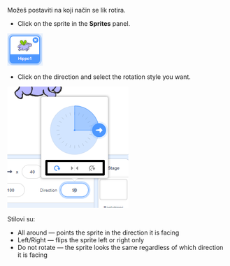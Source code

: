 Možeš postaviti na koji način se lik rotira.

- Click on the sprite in the **Sprites** panel.

![sprite highlighted](images/click-sprite.png)

- Click on the direction and select the rotation style you want.

![Različiti stil rotacije](images/rotation-style.png)

Stilovi su:

- All around — points the sprite in the direction it is facing
- Left/Right — flips the sprite left or right only
- Do not rotate — the sprite looks the same regardless of which direction it is facing